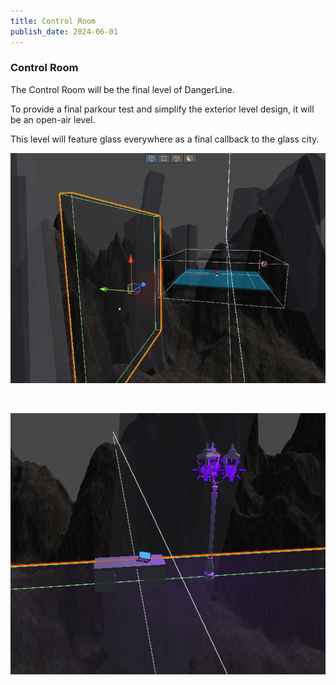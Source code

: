 ```yaml
---
title: Control Room
publish_date: 2024-06-01
---
```



### Control Room ###

The Control Room will be the final level of DangerLine.

To provide a final parkour test and simplify the exterior level design, it will be an open-air level.

This level will feature glass everywhere as a final callback to the glass city.



![Photo N/A](./img/ControlRoom.png)

<br>

![Photo N/A](./img/ControlRoom_2.png)
